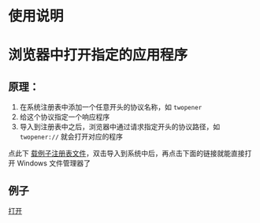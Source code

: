 # 使用说明

# 浏览器中打开指定的应用程序

## 原理：</h2>

1. 在系统注册表中添加一个任意开头的协议名称，如 `twopener`
2. 给这个协议指定一个响应程序
3. 导入到注册表中之后，浏览器中通过请求指定开头的协议路径，如 `twopener://` 就会打开对应的程序

点此下 [载例子注册表文件]()，双击导入到系统中后，再点击下面的链接就能直接打开 Windows 文件管理器了

## 例子
[打开](twopener://)
